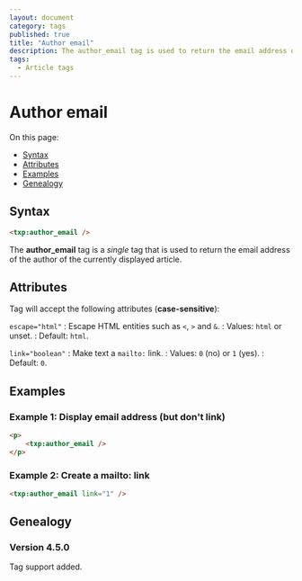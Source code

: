 ```yaml
---
layout: document
category: tags
published: true
title: "Author email"
description: The author_email tag is used to return the email address of the author of the currently displayed article.
tags:
  - Article tags
---
```


# Author email

On this page:

* [Syntax](#syntax)
* [Attributes](#attributes)
* [Examples](#examples)
* [Genealogy](#genealogy)

## Syntax

~~~ html
<txp:author_email />
~~~

The **author_email** tag is a *single* tag that is used to return the email address of the author of the currently displayed article.

## Attributes

Tag will accept the following attributes (**case-sensitive**):

`escape="html"`
: Escape HTML entities such as `<`, `>` and `&`.
: Values: `html` or unset.
: Default: `html`.

`link="boolean"`
: Make text a `mailto:` link.
: Values: `0` (no) or `1` (yes).
: Default: `0`.

## Examples

### Example 1: Display email address (but don't link)

~~~ html
<p>
    <txp:author_email />
</p>
~~~

### Example 2: Create a mailto: link

~~~ html
<txp:author_email link="1" />
~~~

## Genealogy

### Version 4.5.0

Tag support added.
